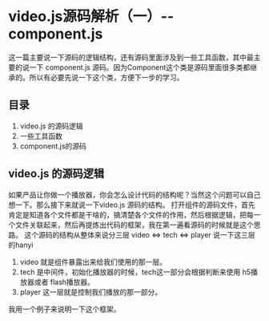 # video.js源码解析（一）-- component.js
这一篇主要说一下源码的逻辑结构，还有源码里面涉及到一些工具函数，其中最主要的说一下 component.js 源码。因为Component这个类是源码里面很多类都继承的。所以有必要先说一下这个类，方便下一步的学习。

## 目录
1. video.js 的源码逻辑
2. 一些工具函数
3. component.js的源码

## video.js 的源码逻辑
如果产品让你做一个播放器，你会怎么设计代码的结构呢？当然这个问题可以自己想一下。那么接下来就说一下video.js 源码的结构。
打开组件的源码文件，首先肯定是知道各个文件都是干啥的，搞清楚各个文件的作用，然后根据逻辑，把每一个文件关联起来，然后再提炼出代码的框架，我在第一遍看源码的时候就是这个思路。
这个源码的结构从整体来说分三层 video <=> tech <=> player 说一下这三层的hanyi
1. video 就是组件暴露出来给我们使用的那一层。
2. tech 是中间件，初始化播放器的时候，tech这一部分会根据判断来使用 h5播放器或者 flash播放器。
3. player 这一层就是控制我们播放的那一部分。

我用一个例子来说明一下这个框架。





